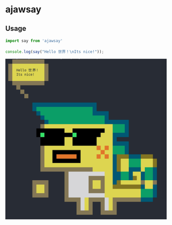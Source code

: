 # ajawsay

## Usage

```ts
import say from 'ajawsay'

console.log(say("Hello 世界！\nIts nice!"));
```

![output](https://github.com/xyzwps/ajawsay/blob/main/output.jpeg?raw=true)
